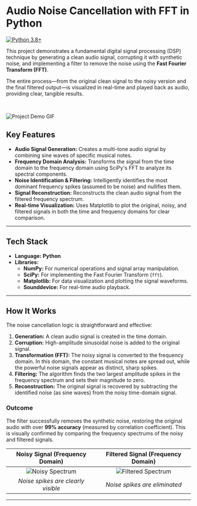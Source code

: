 # Audio Noise Cancellation with FFT in Python

[![Python 3.8+](https://img.shields.io/badge/python-3.8+-blue.svg)](https://www.python.org/downloads/)

This project demonstrates a fundamental digital signal processing (DSP) technique by generating a clean audio signal, corrupting it with synthetic noise, and implementing a filter to remove the noise using the **Fast Fourier Transform (FFT)**.

The entire process—from the original clean signal to the noisy version and the final filtered output—is visualized in real-time and played back as audio, providing clear, tangible results.

<br>

![Project Demo GIF](https://i.imgur.com/your-gif-url.gif)


## Key Features

- **Audio Signal Generation:** Creates a multi-tone audio signal by combining sine waves of specific musical notes.
- **Frequency Domain Analysis:** Transforms the signal from the time domain to the frequency domain using SciPy's FFT to analyze its spectral components.
- **Noise Identification & Filtering:** Intelligently identifies the most dominant frequency spikes (assumed to be noise) and nullifies them.
- **Signal Reconstruction:** Reconstructs the clean audio signal from the filtered frequency spectrum.
- **Real-time Visualization:** Uses Matplotlib to plot the original, noisy, and filtered signals in both the time and frequency domains for clear comparison.

---

## Tech Stack

- **Language:** **Python**
- **Libraries:**
    - **NumPy:** For numerical operations and signal array manipulation.
    - **SciPy:** For implementing the Fast Fourier Transform (`fft`).
    - **Matplotlib:** For data visualization and plotting the signal waveforms.
    - **Sounddevice:** For real-time audio playback.

---

## How It Works

The noise cancellation logic is straightforward and effective:

1.  **Generation:** A clean audio signal is created in the time domain.
2.  **Corruption:** High-amplitude sinusoidal noise is added to the original signal.
3.  **Transformation (FFT):** The noisy signal is converted to the frequency domain. In this domain, the constant musical notes are spread out, while the powerful noise signals appear as distinct, sharp spikes.
4.  **Filtering:** The algorithm finds the two largest amplitude spikes in the frequency spectrum and sets their magnitude to zero.
5.  **Reconstruction:** The original signal is recovered by subtracting the identified noise (as sine waves) from the noisy time-domain signal.

### Outcome

The filter successfully removes the synthetic noise, restoring the original audio with over **99% accuracy** (measured by correlation coefficient). This is visually confirmed by comparing the frequency spectrums of the noisy and filtered signals.

| Noisy Signal (Frequency Domain) | Filtered Signal (Frequency Domain) |
| :-----------------------------: | :--------------------------------: |
| ![Noisy Spectrum](https://i.imgur.com/your-noisy-plot.png) | ![Filtered Spectrum](https://i.imgur.com/your-filtered-plot.png) |
|   *Noise spikes are clearly visible* |     *Noise spikes are eliminated* |

---
